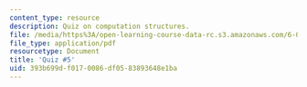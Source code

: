 ```yaml
---
content_type: resource
description: Quiz on computation structures.
file: /media/https%3A/open-learning-course-data-rc.s3.amazonaws.com/6-004-computation-structures-spring-2009/393b699df0170086df0583893648e1ba_MIT6_004s09_quiz05.pdf
file_type: application/pdf
resourcetype: Document
title: 'Quiz #5'
uid: 393b699d-f017-0086-df05-83893648e1ba
---
```

